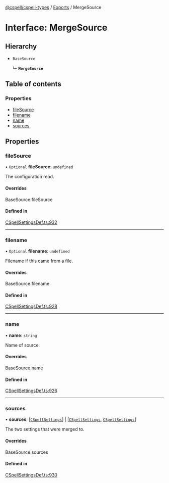 [@cspell/cspell-types](../README.md) / [Exports](../modules.md) / MergeSource

# Interface: MergeSource

## Hierarchy

- `BaseSource`

  ↳ **`MergeSource`**

## Table of contents

### Properties

- [fileSource](MergeSource.md#filesource)
- [filename](MergeSource.md#filename)
- [name](MergeSource.md#name)
- [sources](MergeSource.md#sources)

## Properties

### fileSource

• `Optional` **fileSource**: `undefined`

The configuration read.

#### Overrides

BaseSource.fileSource

#### Defined in

[CSpellSettingsDef.ts:932](https://github.com/streetsidesoftware/cspell/blob/6b23893/packages/cspell-types/src/CSpellSettingsDef.ts#L932)

___

### filename

• `Optional` **filename**: `undefined`

Filename if this came from a file.

#### Overrides

BaseSource.filename

#### Defined in

[CSpellSettingsDef.ts:928](https://github.com/streetsidesoftware/cspell/blob/6b23893/packages/cspell-types/src/CSpellSettingsDef.ts#L928)

___

### name

• **name**: `string`

Name of source.

#### Overrides

BaseSource.name

#### Defined in

[CSpellSettingsDef.ts:926](https://github.com/streetsidesoftware/cspell/blob/6b23893/packages/cspell-types/src/CSpellSettingsDef.ts#L926)

___

### sources

• **sources**: [[`CSpellSettings`](CSpellSettings.md)] \| [[`CSpellSettings`](CSpellSettings.md), [`CSpellSettings`](CSpellSettings.md)]

The two settings that were merged to.

#### Overrides

BaseSource.sources

#### Defined in

[CSpellSettingsDef.ts:930](https://github.com/streetsidesoftware/cspell/blob/6b23893/packages/cspell-types/src/CSpellSettingsDef.ts#L930)
